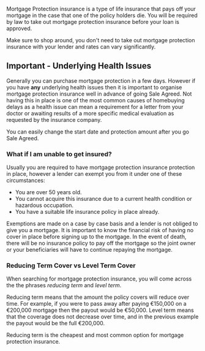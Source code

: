 Mortgage Protection insurance is a type of life insurance that pays off your mortgage in the case that 
 one of the policy holders die.
 You will be required by law to take out mortgage protection insurance before your loan is approved.


Make sure to shop around, you don't need to take out mortgage protection insurance with your lender and rates can vary significantly.

## Important - Underlying Health Issues

Generally you can purchase mortgage protection in a few days. However if you have **any** underlying health issues then it is important to organise mortgage protection insurance well in advance of going Sale Agreed. Not having this in place is one of the most common causes of homebuying delays as a health issue can mean a requirement for a letter from your doctor or awaiting results of a more specific medical evaluation as requested by the insurance company. 

You can easily change the start date and protection amount after you go Sale Agreed. 


### What if I am unable to get insured?

Usually you are required to have mortgage protection insurance protection in place, however a lender can exempt you from it under one of these circumstances:

* You are over 50 years old.
* You cannot acquire this insurance due to a current health condition or hazardous occupation. 
* You have a suitable life insurance policy in place already. 

Exemptions are made on a case by case basis and a lender is not obliged to give you a mortgage. It is important to know the financial risk of having no cover in place before signing up to the mortgage. In the event of death, there will be no insurance policy to pay off the mortgage so the joint owner or your beneficiaries will have to continue repaying the mortgage.


### Reducing Term Cover vs Level Term Cover

When searching for mortgage protection insurance, you will come across the the phrases *reducing term*
 and *level term*. 
 
Reducing term means that the amount the policy covers will reduce over time. 
 For example, if you were to pass away after paying €150,000 on a €200,000 mortgage then the payout would be €50,000.
 Level term means that the coverage does not decrease over time, and in the previous example the payout would be the full €200,000. 
 
Reducing term is the cheapest and most common option for mortgage protection insurance. 
 
 